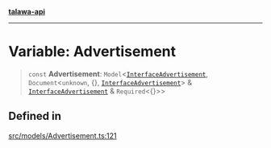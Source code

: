 [**talawa-api**](../../../README.md)

***

# Variable: Advertisement

> `const` **Advertisement**: `Model`\<[`InterfaceAdvertisement`](../interfaces/InterfaceAdvertisement.md), `Document`\<`unknown`, \{\}, [`InterfaceAdvertisement`](../interfaces/InterfaceAdvertisement.md)\> & [`InterfaceAdvertisement`](../interfaces/InterfaceAdvertisement.md) & `Required`\<\{\}\>\>

## Defined in

[src/models/Advertisement.ts:121](https://github.com/Suyash878/talawa-api/blob/e4413cec641a837926071678fed3c7f67234e31e/src/models/Advertisement.ts#L121)
